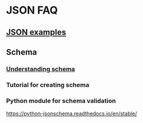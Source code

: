 # JSON FAQ

## [JSON examples](https://json.org/example.html)

## Schema

### [Understanding schema](https://json-schema.org/understanding-json-schema/about.html)

### Tutorial for creating schema

### Python module for schema validation
https://python-jsonschema.readthedocs.io/en/stable/ 